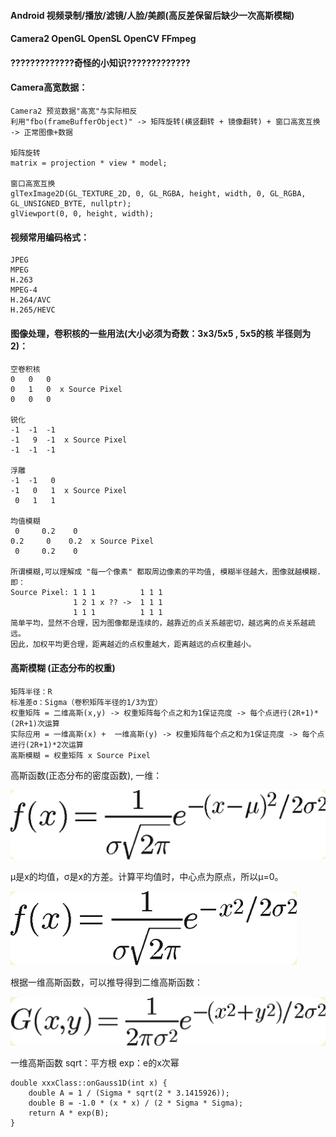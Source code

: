 #### Android 视频录制/播放/滤镜/人脸/美颜(高反差保留后缺少一次高斯模糊)
#### Camera2 OpenGL OpenSL OpenCV FFmpeg
#### ?????????????奇怪的小知识?????????????
#### Camera高宽数据：
```
Camera2 预览数据"高宽"与实际相反 
利用"fbo(frameBufferObject)" -> 矩阵旋转(横竖翻转 + 镜像翻转) + 窗口高宽互换 -> 正常图像+数据

矩阵旋转
matrix = projection * view * model;

窗口高宽互换
glTexImage2D(GL_TEXTURE_2D, 0, GL_RGBA, height, width, 0, GL_RGBA, GL_UNSIGNED_BYTE, nullptr);
glViewport(0, 0, height, width); 
```
#### 视频常用编码格式：
```
JPEG
MPEG
H.263
MPEG-4
H.264/AVC
H.265/HEVC
```
#### 图像处理，卷积核的一些用法(大小必须为奇数：3x3/5x5 , 5x5的核 半径则为2)：
```
空卷积核
0   0   0
0   1   0  x Source Pixel
0   0   0

锐化
-1  -1  -1
-1   9  -1  x Source Pixel
-1  -1  -1

浮雕
-1  -1   0
-1   0   1  x Source Pixel
 0   1   1

均值模糊
 0     0.2    0
0.2     0    0.2  x Source Pixel
 0     0.2    0

所谓模糊,可以理解成 "每一个像素" 都取周边像素的平均值, 模糊半径越大，图像就越模糊. 即：
Source Pixel: 1 1 1          1 1 1
              1 2 1 x ?? ->  1 1 1
              1 1 1          1 1 1
简单平均，显然不合理，因为图像都是连续的，越靠近的点关系越密切，越远离的点关系越疏远。
因此，加权平均更合理，距离越近的点权重越大，距离越远的点权重越小。
```

#### 高斯模糊 (正态分布的权重)
```
矩阵半径：R
标准差σ：Sigma（卷积矩阵半径的1/3为宜）
权重矩阵 = 二维高斯(x,y) -> 权重矩阵每个点之和为1保证亮度 -> 每个点进行(2R+1)*(2R+1)次运算
实际应用 = 一维高斯(x) +  一维高斯(y) -> 权重矩阵每个点之和为1保证亮度 -> 每个点进行(2R+1)*2次运算
高斯模糊 = 权重矩阵 x Source Pixel
```
高斯函数(正态分布的密度函数), 一维：

![Image text](https://github.com/ABCDQ123/VdMake/blob/main/lib_vd/image/gauss1d_origin.png)

μ是x的均值，σ是x的方差。计算平均值时，中心点为原点，所以μ=0。

![Image text](https://github.com/ABCDQ123/VdMake/blob/main/lib_vd/image/gauss1d.png)

根据一维高斯函数，可以推导得到二维高斯函数：

![Image text](https://github.com/ABCDQ123/VdMake/blob/main/lib_vd/image/gauss2d.png)

一维高斯函数 sqrt：平方根 exp：e的x次幂
```
double xxxClass::onGauss1D(int x) {
    double A = 1 / (Sigma * sqrt(2 * 3.1415926));
    double B = -1.0 * (x * x) / (2 * Sigma * Sigma);
    return A * exp(B);
}
```